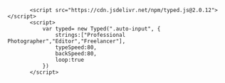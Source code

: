            <script src="https://cdn.jsdelivr.net/npm/typed.js@2.0.12"></script>
           <script>
               var typed= new Typed(".auto-input", {
                   strings:["Professional Photographer","Editor","Freelancer"],
                   typeSpeed:80,
                   backSpeed:80,
                   loop:true
               })
           </script>
<!--
**abdelrhman2049/abdelrhman2049** is a ✨ _special_ ✨ repository because its `README.md` (this file) appears on your GitHub profile.

Here are some ideas to get you started:

- 🔭 I’m currently working on ...
- 🌱 I’m currently learning ...
- 👯 I’m looking to collaborate on ...
- 🤔 I’m looking for help with ...
- 💬 Ask me about ...
- 📫 How to reach me: ...
- 😄 Pronouns: ...
- ⚡ Fun fact: ...
-->
